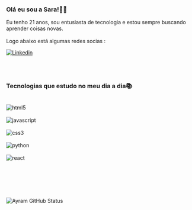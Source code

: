 ### Olá eu sou a Sara!👋🏼
Eu tenho 21 anos, sou entusiasta de tecnologia e estou sempre buscando aprender coisas novas.
<br>
<br>
Logo abaixo está algumas redes socias :

[![Linkedin](https://img.shields.io/badge/LinkedIn-0077B5?style=for-the-badge&logo=linkedin&logoColor=white)](https://img.shields.io/badge/LinkedIn-0077B5?style=for-the-badge&logo=linkedin&logoColor=white)

<br>
<br>

### Tecnologias que estudo no meu dia a dia📚
<div style="dispay:inline_block"><br>
  <img align="center" alt="html5" src=https://img.shields.io/badge/HTML5-E34F26?style=for-the-badge&logo=html5&logoColor=white />
</div>
<div style="dispay:inline_block"><br>
  <img align="center" alt="javascript" src=https://img.shields.io/badge/JavaScript-F7DF1E?style=for-the-badge&logo=javascript&logoColor=black />
</div>
<div style="dispay:inline_block"><br>
  <img align="center" alt="css3" src=https://img.shields.io/badge/CSS3-1572B6?style=for-the-badge&logo=css3&logoColor=white />
</div>
<div style="dispay:inline_block"><br>
  <img align="center" alt="python" src=https://img.shields.io/badge/Python-14354C?style=for-the-badge&logo=python&logoColor=white />
</div>
<div style="dispay:inline_block"><br/>
  <img align="center" alt="react" src=	https://img.shields.io/badge/React-20232A?style=for-the-badge&logo=react&logoColor=61DAFB />
</div>

<br/>
<br/>
<br/>
<br/>
<br/>




![Ayram GitHub Status](https://github-readme-stats.vercel.app/api?username=ZoeDoceAmarga&show_icons=true&theme=gruvbox)


<!--
**ZoeDoceAmarga/ZoeDoceAmarga** is a ✨ _special_ ✨ repository because its `README.md` (this file) appears on your GitHub profile.

Here are some ideas to get you started:

- 🔭 I’m currently working on ...
- 🌱 I’m currently learning ...
- 👯 I’m looking to collaborate on ...
- 🤔 I’m looking for help with ...
- 💬 Ask me about ...
- 📫 How to reach me: ...
- 😄 Pronouns: ...
- ⚡ Fun fact: ...
-->
